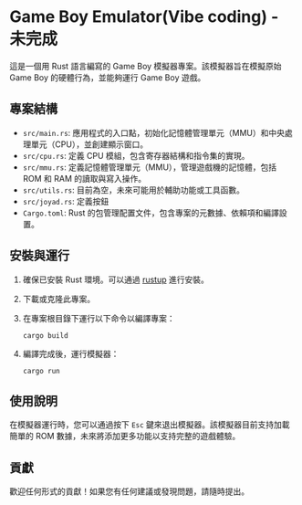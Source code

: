 # Game Boy Emulator(Vibe coding) - 未完成

這是一個用 Rust 語言編寫的 Game Boy 模擬器專案。該模擬器旨在模擬原始 Game Boy 的硬體行為，並能夠運行 Game Boy 遊戲。

## 專案結構

- `src/main.rs`: 應用程式的入口點，初始化記憶體管理單元（MMU）和中央處理單元（CPU），並創建顯示窗口。
- `src/cpu.rs`: 定義 CPU 模組，包含寄存器結構和指令集的實現。
- `src/mmu.rs`: 定義記憶體管理單元（MMU），管理遊戲機的記憶體，包括 ROM 和 RAM 的讀取與寫入操作。
- `src/utils.rs`: 目前為空，未來可能用於輔助功能或工具函數。
- `src/joyad.rs`: 定義按鈕
- `Cargo.toml`: Rust 的包管理配置文件，包含專案的元數據、依賴項和編譯設置。

## 安裝與運行

1. 確保已安裝 Rust 環境。可以通過 [rustup](https://rustup.rs/) 進行安裝。
2. 下載或克隆此專案。
3. 在專案根目錄下運行以下命令以編譯專案：

   ```
   cargo build
   ```

4. 編譯完成後，運行模擬器：

   ```
   cargo run
   ```

## 使用說明

在模擬器運行時，您可以通過按下 `Esc` 鍵來退出模擬器。該模擬器目前支持加載簡單的 ROM 數據，未來將添加更多功能以支持完整的遊戲體驗。

## 貢獻

歡迎任何形式的貢獻！如果您有任何建議或發現問題，請隨時提出。
